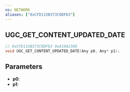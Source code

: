```yaml
---
ns: NETWORK
aliases: ["0xCFD115B373C0DF63"]
---
```

## UGC_GET_CONTENT_UPDATED_DATE

```c
// 0xCFD115B373C0DF63 0xA19A238D
void UGC_GET_CONTENT_UPDATED_DATE(Any p0, Any* p1);
```

## Parameters
* **p0**: 
* **p1**: 

